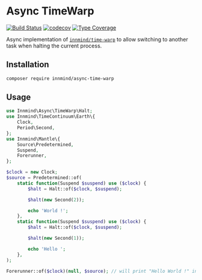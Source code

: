 # Async TimeWarp

[![Build Status](https://github.com/innmind/async-time-warp/workflows/CI/badge.svg?branch=main)](https://github.com/innmind/async-time-warp/actions?query=workflow%3ACI)
[![codecov](https://codecov.io/gh/innmind/async-time-warp/branch/develop/graph/badge.svg)](https://codecov.io/gh/innmind/async-time-warp)
[![Type Coverage](https://shepherd.dev/github/innmind/async-time-warp/coverage.svg)](https://shepherd.dev/github/innmind/async-time-warp)

Async implementation of [`innmind/time-warp`](https://packagist.org/packages/innmind/time-warp) to allow switching to another task when halting the current process.

## Installation

```sh
composer require innmind/async-time-warp
```

## Usage

```php
use Innmind\Async\TimeWarp\Halt;
use Innmind\TimeContinuum\Earth\{
    Clock,
    Period\Second,
};
use Innmind\Mantle\{
    Source\Predetermined,
    Suspend,
    Forerunner,
};

$clock = new Clock;
$source = Predetermined::of(
    static function(Suspend $suspend) use ($clock) {
        $halt = Halt::of($clock, $suspend);

        $halt(new Second(2));

        echo 'World !';
    },
    static function(Suspend $suspend) use ($clock) {
        $halt = Halt::of($clock, $suspend);

        $halt(new Second(1));

        echo 'Hello ';
    },
);

Forerunner::of($clock)(null, $source); // will print "Hello World !" in 2 seconds
```
